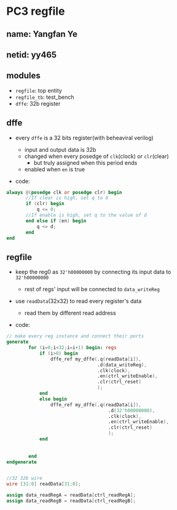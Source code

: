 # PC3 regfile

## name: Yangfan Ye

## netid: yy465

## modules
- `regfile`: top entity
- `regfile_tb`: test_bench
- `dffe`: 32b register

## dffe
- every `dffe` is a 32 bits register(with beheaviral verilog)
  - input and output data is 32b
  - changed when every posedge of `clk`(clock) or `clr`(clear)
    - but truly assigned when this period ends
  - enabled when `en` is true

- code:
```verilog
always @(posedge clk or posedge clr) begin
       //If clear is high, set q to 0
       if (clr) begin
           q <= 0;
       //If enable is high, set q to the value of d
       end else if (en) begin
           q <= d;
       end
end
```
## regfile
- keep the reg0 as `32'h00000000` by connecting its input data to `32'h00000000`
  - rest of regs' input will be connected to `data_writeReg`
- use `readData`(32x32) to read every register's data
  - read them by different read address


- code:
```verilog
// make every reg instance and connect their ports
generate 
		for (i=0;i<32;i=i+1) begin: regs
			if (i>0) begin
				dffe_ref my_dffe(.q(readData[i]), 
								 .d(data_writeReg),
								 .clk(clock),
								 .en(ctrl_writeEnable),
								 .clr(ctrl_reset)
								 );
			end
			else begin
				dffe_ref my_dffe(.q(readData[i]), 
									 .d(32'h00000000),
									 .clk(clock),
									 .en(ctrl_writeEnable),
									 .clr(ctrl_reset)
									 );
			end
				
			
		end
endgenerate


//32 32b wire
wire [31:0] readData[31:0];

assign data_readRegA = readData[ctrl_readRegA];
assign data_readRegB = readData[ctrl_readRegB];
```

